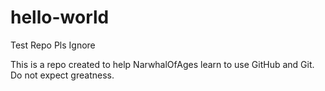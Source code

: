 # hello-world
Test Repo Pls Ignore

This is a repo created to help NarwhalOfAges learn to use GitHub and Git. Do not expect greatness.
